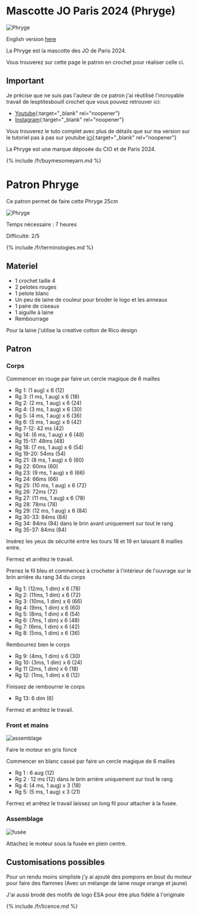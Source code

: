 # Mascotte JO Paris 2024 (Phryge)

![Phryge](/inuit_crochet/media/phryge.jpg)

English version [here](./en/Phryge.md)

La Phryge est la mascotte des JO de Paris 2024.

Vous trouverez sur cette page le patron en crochet pour réaliser celle ci.

## Important

Je précise que ne suis pas l'auteur de ce patron j'ai réutilisé l'incroyable travail de lesptitesbouill crochet que vous pouvez retrouver ici:

* [Youtube](https://www.youtube.com/channel/UCQJ15rbfX1vV65Y-zn4fREw){:target="_blank" rel="noopener"}
* [Instagram](https://www.instagram.com/lesptitesbouill_officiel/){:target="_blank" rel="noopener"}

Vous trouverez le tuto complet avec plus de détails que sur ma version sur le tutoriel pas à pas sur youtube [ici](https://www.youtube.com/watch?v=hElENmnQ77c){:target="_blank" rel="noopener"}

La Phryge est une marque déposée du CIO et de Paris 2024.

{% include /fr/buymesomeyarn.md %}

# Patron Phryge

Ce patron permet de faire cette Phryge 25cm

![Phryge](/inuit_crochet/media/patterns/phryge/phryge.jpg)

Temps nécessaire  : 7 heures

Difficulté: 2/5

{% include /fr/terminologies.md %}

## Materiel

* 1 crochet taille 4
* 2 pelotes rouges
* 1 pelote blanc
* Un peu de laine de couleur pour broder le logo et les anneaux 
* 1 paire de ciseaux
* 1 aiguille à laine
* Rembourrage

Pour la laine j'utilise la creative cotton de Rico design

## Patron

### Corps

Commencer en rouge par faire un cercle magique de 6 mailles

* Rg 1: (1 aug) x 6 (12)
* Rg 3: (1 ms, 1 aug) x 6 (18)
* Rg 2: (2 ms, 1 aug) x 6 (24)
* Rg 4: (3 ms, 1 aug) x 6 (30)
* Rg 5: (4 ms, 1 aug) x 6 (36)
* Rg 6: (5 ms, 1 aug) x 6 (42)
* Rg 7-12: 42 ms (42)
* Rg 14: (6 ms, 1 aug) x 6 (48)
* Rg 15-17: 48ms (48)
* Rg 18: (7 ms, 1 aug) x 6 (54)
* Rg 19-20: 54ms (54)
* Rg 21: (8 ms, 1 aug) x 6 (60)
* Rg 22: 60ms (60)
* Rg 23: (9 ms, 1 aug) x 6 (66)
* Rg 24: 66ms (66)
* Rg 25: (10 ms, 1 aug) x 6 (72)
* Rg 26: 72ms (72)
* Rg 27: (11 ms, 1 aug) x 6 (78)
* Rg 28: 78ms (78)
* Rg 29: (12 ms, 1 aug) x 6 (84)
* Rg 30-33: 84ms (84)
* Rg 34: 84ms (84) dans le brin avant uniquement sur tout le rang
* Rg 35-37: 84ms (84)

Insérez les yeux de sécurité entre les tours 18 et 19 en laissant 8 mailles entre.

Fermez et arrêtez le travail.

Prenez le fil bleu et commencez à crocheter à l'intérieur de l'ouvrage sur le brin arrière du rang 34 du corps

* Rg 1: (12ms, 1 dim) x 6 (78)
* Rg 2: (11ms, 1 dim) x 6 (72)
* Rg 3: (10ms, 1 dim) x 6 (66)
* Rg 4: (9ms, 1 dim) x 6 (60)
* Rg 5: (8ms, 1 dim) x 6 (54)
* Rg 6: (7ms, 1 dim) x 6 (48)
* Rg 7: (6ms, 1 dim) x 6 (42)
* Rg 8: (5ms, 1 dim) x 6 (36)

Rembourrez bien le corps

* Rg 9: (4ms, 1 dim) x 6 (30)
* Rg 10: (3ms, 1 dim) x 6 (24)
* Rg 11 (2ms, 1 dim) x 6 (18)
* Rg 12: (1ms, 1 dim) x 6 (12)

Finissez de rembourrer le corps

* Rg 13: 6 dim (6)

Fermez et arrêtez le travail.

### Front et mains

![assemblage](/inuit_crochet/media/patterns/vegac/moteur.jpg)

Faire le moteur en gris foncé

Commencer en blanc cassé par faire un cercle magique de 6 mailles

* Rg 1 : 6 aug (12)
* Rg 2 : 12 ms (12) dans le brin arrière uniquement sur tout le rang
* Rg 4: (4 ms, 1 aug) x 3 (18)
* Rg 5: (5 ms, 1 aug) x 3 (21)

Fermez et arrêtez le travail laissez un long fil pour attacher à la fusée.

### Assemblage

![fusée](/inuit_crochet/media/patterns/vegac/assemblage.jpg)

Attachez le moteur sous la fusée en plein centre.

## Customisations possibles

Pour un rendu moins simpliste j'y ai ajouté des pompons en bout du moteur pour faire des flammes (Avec un mélange de laine rouge orange et jaune)

J'ai aussi brodé des motifs de logo ESA pour être plus fidèle à l'originale

{% include /fr/licence.md %}
